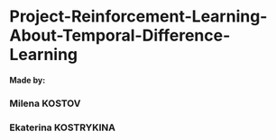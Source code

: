 # Project-Reinforcement-Learning-About-Temporal-Difference-Learning

#### Made by:
### Milena KOSTOV
### Ekaterina KOSTRYKINA
